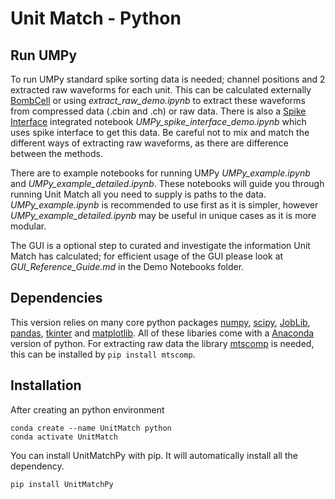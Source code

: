 # Unit Match - Python

## Run UMPy

To run UMPy standard spike sorting data is needed; channel positions and 2 extracted raw waveforms for each unit. This can be calculated externally [BombCell](https://github.com/Julie-Fabre/bombcell) or using *extract_raw_demo.ipynb* to extract these waveforms from compressed data (.cbin and .ch) or raw data. There is also a [Spike Interface](https://spikeinterface.readthedocs.io/en/latest/) integrated notebook *UMPy_spike_interface_demo.ipynb* which uses spike interface to get this data.
Be careful not to mix and match the different ways of extracting raw waveforms, as there are difference between the methods.

There are to example notebooks for running UMPy *UMPy_example.ipynb* and *UMPy_example_detailed.ipynb*. These notebooks will guide you through running Unit Match all you need to supply is paths to the data. *UMPy_example.ipynb* is recommended to use first as it is simpler, however *UMPy_example_detailed.ipynb* may be useful in unique cases as it is more modular.

The GUI is a optional step to curated and investigate the information Unit Match has calculated; for efficient usage of the GUI please look at *GUI_Reference_Guide.md* in the Demo Notebooks folder.
## Dependencies
This version relies on many core python packages [numpy](https://numpy.org/), [scipy](https://scipy.org/), [JobLib](https://joblib.readthedocs.io/en/stable/), [pandas](https://pandas.pydata.org/), [tkinter](https://docs.python.org/3/library/tkinter.html) and [matplotlib](https://matplotlib.org/). All of these libaries come with a [Anaconda](https://www.anaconda.com/download/) version of python. 
For extracting raw data the library [mtscomp](https://github.com/int-brain-lab/mtscomp) is needed, this can be installed by `pip install mtscomp`.


## Installation 

After creating an python environment

```
conda create --name UnitMatch python 
conda activate UnitMatch
```

You can install UnitMatchPy with pip. It will automatically install all the dependency.

```
pip install UnitMatchPy
```
